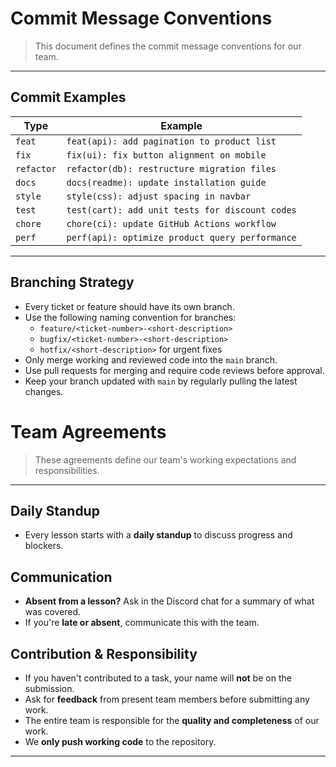 # Commit Message Conventions

> This document defines the commit message conventions for our team.

---

## Commit Examples

| Type      | Example |
|-----------|-------------|
| `feat`    | `feat(api): add pagination to product list` |
| `fix`     | `fix(ui): fix button alignment on mobile` |
| `refactor`| `refactor(db): restructure migration files` |
| `docs`    | `docs(readme): update installation guide` |
| `style`   | `style(css): adjust spacing in navbar` |
| `test`    | `test(cart): add unit tests for discount codes` |
| `chore`   | `chore(ci): update GitHub Actions workflow` |
| `perf`    | `perf(api): optimize product query performance` |

---

## Branching Strategy

- Every ticket or feature should have its own branch.
- Use the following naming convention for branches:
  - `feature/<ticket-number>-<short-description>` 
  - `bugfix/<ticket-number>-<short-description>` 
  - `hotfix/<short-description>` for urgent fixes 
- Only merge working and reviewed code into the `main` branch.
- Use pull requests for merging and require code reviews before approval.
- Keep your branch updated with `main` by regularly pulling the latest changes.


# Team Agreements

> These agreements define our team's working expectations and responsibilities.

---

## Daily Standup
- Every lesson starts with a **daily standup** to discuss progress and blockers.

## Communication
- **Absent from a lesson?** Ask in the Discord chat for a summary of what was covered.
- If you're **late or absent**, communicate this with the team.

## Contribution & Responsibility
- If you haven't contributed to a task, your name will **not** be on the submission.
- Ask for **feedback** from present team members before submitting any work.
- The entire team is responsible for the **quality and completeness** of our work.
- We **only push working code** to the repository.

---





